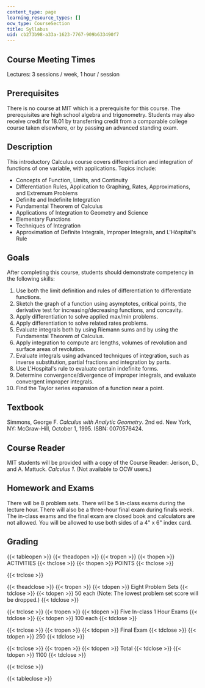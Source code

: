 ```yaml
---
content_type: page
learning_resource_types: []
ocw_type: CourseSection
title: Syllabus
uid: cb273b98-a33a-1623-7767-909b633490f7
---
```


Course Meeting Times
--------------------

Lectures: 3 sessions / week, 1 hour / session

Prerequisites
-------------

There is no course at MIT which is a prerequisite for this course. The prerequisites are high school algebra and trigonometry. Students may also receive credit for 18.01 by transferring credit from a comparable college course taken elsewhere, or by passing an advanced standing exam.

Description
-----------

This introductory Calculus course covers differentiation and integration of functions of one variable, with applications. Topics include:

*   Concepts of Function, Limits, and Continuity
*   Differentiation Rules, Application to Graphing, Rates, Approximations, and Extremum Problems
*   Definite and Indefinite Integration
*   Fundamental Theorem of Calculus
*   Applications of Integration to Geometry and Science
*   Elementary Functions
*   Techniques of Integration
*   Approximation of Definite Integrals, Improper Integrals, and L'Hôspital's Rule

Goals
-----

After completing this course, students should demonstrate competency in the following skills:

1.  Use both the limit definition and rules of differentiation to differentiate functions.
2.  Sketch the graph of a function using asymptotes, critical points, the derivative test for increasing/decreasing functions, and concavity.
3.  Apply differentiation to solve applied max/min problems.
4.  Apply differentiation to solve related rates problems.
5.  Evaluate integrals both by using Riemann sums and by using the Fundamental Theorem of Calculus.
6.  Apply integration to compute arc lengths, volumes of revolution and surface areas of revolution.
7.  Evaluate integrals using advanced techniques of integration, such as inverse substitution, partial fractions and integration by parts.
8.  Use L'Hospital's rule to evaluate certain indefinite forms.
9.  Determine convergence/divergence of improper integrals, and evaluate convergent improper integrals.
10.  Find the Taylor series expansion of a function near a point.

Textbook
--------

Simmons, George F. _Calculus with Analytic Geometry_. 2nd ed. New York, NY: McGraw-Hill, October 1, 1995. ISBN: 0070576424.

Course Reader
-------------

MIT students will be provided with a copy of the Course Reader: Jerison, D., and A. Mattuck. _Calculus 1_. (Not available to OCW users.)

Homework and Exams
------------------

There will be 8 problem sets. There will be 5 in-class exams during the lecture hour. There will also be a three-hour final exam during finals week. The in-class exams and the final exam are closed book and calculators are not allowed. You will be allowed to use both sides of a 4" x 6" index card.

Grading
-------

{{< tableopen >}}
{{< theadopen >}}
{{< tropen >}}
{{< thopen >}}
ACTIVITIES
{{< thclose >}}
{{< thopen >}}
POINTS
{{< thclose >}}

{{< trclose >}}

{{< theadclose >}}
{{< tropen >}}
{{< tdopen >}}
Eight Problem Sets
{{< tdclose >}}
{{< tdopen >}}
50 each (Note: The lowest problem set score will be dropped.)
{{< tdclose >}}

{{< trclose >}}
{{< tropen >}}
{{< tdopen >}}
Five In-class 1 Hour Exams
{{< tdclose >}}
{{< tdopen >}}
100 each
{{< tdclose >}}

{{< trclose >}}
{{< tropen >}}
{{< tdopen >}}
Final Exam
{{< tdclose >}}
{{< tdopen >}}
250
{{< tdclose >}}

{{< trclose >}}
{{< tropen >}}
{{< tdopen >}}
Total
{{< tdclose >}}
{{< tdopen >}}
1100
{{< tdclose >}}

{{< trclose >}}

{{< tableclose >}}